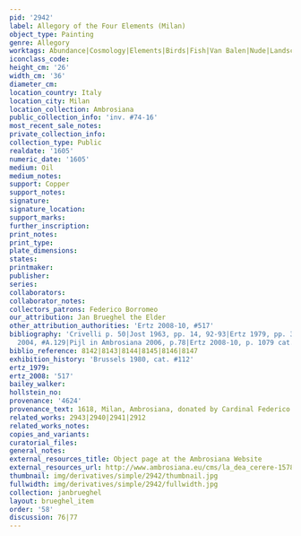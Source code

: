 ```yaml
---
pid: '2942'
label: Allegory of the Four Elements (Milan)
object_type: Painting
genre: Allegory
worktags: Abundance|Cosmology|Elements|Birds|Fish|Van Balen|Nude|Landscape|Flowers|Fruit
iconclass_code:
height_cm: '26'
width_cm: '36'
diameter_cm:
location_country: Italy
location_city: Milan
location_collection: Ambrosiana
public_collection_info: 'inv. #74-16'
most_recent_sale_notes:
private_collection_info:
collection_type: Public
realdate: '1605'
numeric_date: '1605'
medium: Oil
medium_notes:
support: Copper
support_notes:
signature:
signature_location:
support_marks:
further_inscription:
print_notes:
print_type:
plate_dimensions:
states:
printmaker:
publisher:
series:
collaborators:
collaborator_notes:
collectors_patrons: Federico Borromeo
our_attribution: Jan Brueghel the Elder
other_attribution_authorities: 'Ertz 2008-10, #517'
bibliography: 'Crivelli p. 50|Jost 1963, pp. 14, 92-93|Ertz 1979, pp. 363, 448-49|Werche
  2004, #A.129|Pijl in Ambrosiana 2006, p.78|Ertz 2008-10, p. 1079 cat. #517'
biblio_reference: 8142|8143|8144|8145|8146|8147
exhibition_history: 'Brussels 1980, cat. #112'
ertz_1979:
ertz_2008: '517'
bailey_walker:
hollstein_no:
provenance: '4624'
provenance_text: 1618, Milan, Ambrosiana, donated by Cardinal Federico Borromeo
related_works: 2943|2940|2941|2912
related_works_notes:
copies_and_variants:
curatorial_files:
general_notes:
external_resources_title: Object page at the Ambrosiana Website
external_resources_url: http://www.ambrosiana.eu/cms/la_dea_cerere-1578.html
thumbnail: img/derivatives/simple/2942/thumbnail.jpg
fullwidth: img/derivatives/simple/2942/fullwidth.jpg
collection: janbrueghel
layout: brueghel_item
order: '58'
discussion: 76|77
---
```

